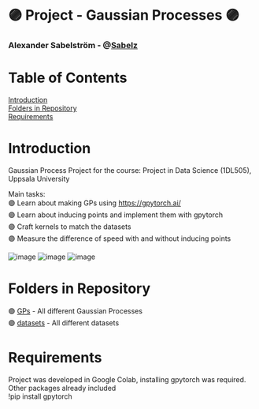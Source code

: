 # 🟣 Project - Gaussian Processes 🟣

### Alexander Sabelström - @[Sabelz](https://github.com/Sabelz)

# Table of Contents
[Introduction](#introduction)  
[Folders in Repository ](#folders)  
[Requirements](#introduction)  

# Introduction <a name="introduction"/>
Gaussian Process Project for the course: Project in Data Science (1DL505), Uppsala University
  
Main tasks:   
:purple_circle: Learn about making GPs using https://gpytorch.ai/  
:purple_circle: Learn about inducing points and implement them with gpytorch  
:purple_circle: Craft kernels to match the datasets  
:purple_circle: Measure the difference of speed with and without inducing points  

![image](https://github.com/Sabelz/Project18/assets/61190192/87953f94-f1a8-4876-80af-f0056dad98a3) ![image](https://github.com/Sabelz/Project18/assets/61190192/debfd5a6-a72f-417c-a8aa-691c809719e6)
![image](https://github.com/Sabelz/Project18/assets/61190192/d4269e04-756c-4a6d-836b-ae9f549ade1c)



# Folders in Repository  <a name="folders"/> 
:purple_circle: [GPs](./GPs) - All different Gaussian Processes  
:purple_circle: [datasets](./datasets) - All different datasets

# Requirements <a name="requirements"/>
Project was developed in Google Colab, installing gpytorch was required. Other packages already included<br />
!pip install gpytorch  


